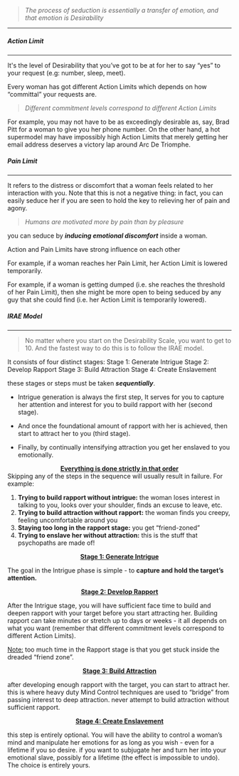 > *The process of seduction is essentially a transfer of emotion, and that emotion is Desirability*


<hr>

##### Action Limit
---
It's the level of Desirability that you’ve got to be at for her to say “yes” to your request (e.g: number, sleep, meet).

Every woman has got different Action Limits which depends on how “committal” your requests are.

>*Different commitment levels correspond to different Action Limits*

For example, 
you may not have to be as exceedingly desirable as, say, Brad Pitt for a woman to give you her phone number. 
On the other hand, a hot supermodel may have impossibly high Action Limits that merely getting her email address deserves a victory lap around Arc De Triomphe.

##### Pain Limit
---
It refers to the distress or discomfort that a woman feels related to her interaction with you. 
Note that this is not a negative thing: in fact, you can easily seduce her if you are seen to hold the key to relieving her of pain and agony.

>*Humans are motivated more by pain than by pleasure*

you can seduce by ***inducing emotional discomfort*** inside a woman.

Action and Pain Limits have strong influence on each other

For example, if a woman reaches her Pain Limit, her Action Limit is lowered temporarily.

For example,
if a woman is getting dumped (i.e. she reaches the threshold of her Pain Limit), then she might be more open to being seduced by any guy that she could find (i.e. her Action Limit is temporarily lowered).


##### IRAE Model
---
>No matter where you start on the Desirability Scale, you want to get to 10. 
>And the fastest way to do this is to follow the IRAE model.

It consists of four distinct stages: 
Stage 1: Generate Intrigue 
Stage 2: Develop Rapport
Stage 3: Build Attraction
Stage 4: Create Enslavement

these stages or steps must be taken ***sequentially***.

- Intrigue generation is always the first step, It serves for you to capture her attention and interest for you to build rapport with her (second stage). 

- And once the foundational amount of rapport with her is achieved, then start to attract her to you (third stage).

- Finally, by continually intensifying attraction you get her enslaved to you emotionally.


<center><b><u>Everything is done strictly in that order</u></b></center>
Skipping any of the steps in the sequence will usually result in failure. For example:

1. **Trying to build rapport without intrigue:** the woman loses interest in talking to you, looks over your shoulder, finds an excuse to leave, etc. 
2. **Trying to build attraction without rapport:** the woman finds you creepy, feeling uncomfortable around you 
3. **Staying too long in the rapport stage:** you get “friend-zoned” 
4. **Trying to enslave her without attraction:** this is the stuff that psychopaths are made of!


<center><u><b>Stage 1: Generate Intrigue</b></u></center>

The goal in the Intrigue phase is simple - to **capture and hold the target’s attention.**

<center><u><b>Stage 2: Develop Rapport</b></u></center>

After the Intrigue stage,
you will have sufficient face time to build and deepen rapport with your target before you start attracting her. 
Building rapport can take minutes or stretch up to days or weeks - it all depends on what you want (remember that different commitment levels correspond to different Action Limits).

<u>Note:</u>
too much time in the Rapport stage is that you get stuck inside the dreaded “friend zone”.

<center><u><b>Stage 3: Build Attraction</b></u></center>

after developing enough rapport with the target, you can start to attract her. 
this is where heavy duty Mind Control techniques are used to “bridge” from passing interest to deep attraction. 
never attempt to build attraction without sufficient rapport.


<center><u><b>Stage 4: Create Enslavement</b></u></center>

this step is entirely optional.
You will have the ability to control a woman’s mind and manipulate her emotions for as long as you wish - even for a lifetime if you so desire.
if you want to subjugate her and turn her into your emotional slave, possibly for a lifetime (the effect is impossible to undo). The choice is entirely yours.


